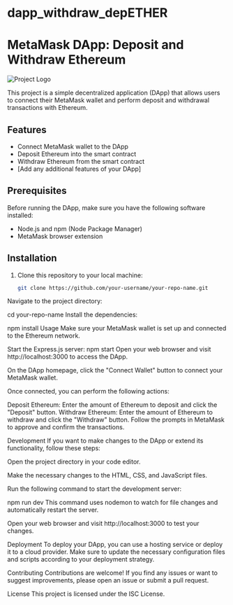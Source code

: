 # dapp_withdraw_depETHER

# MetaMask DApp: Deposit and Withdraw Ethereum

![Project Logo](./images/logo.png)

This project is a simple decentralized application (DApp) that allows users to connect their MetaMask wallet and perform deposit and withdrawal transactions with Ethereum.

## Features

- Connect MetaMask wallet to the DApp
- Deposit Ethereum into the smart contract
- Withdraw Ethereum from the smart contract
- [Add any additional features of your DApp]

## Prerequisites

Before running the DApp, make sure you have the following software installed:

- Node.js and npm (Node Package Manager)
- MetaMask browser extension

## Installation

1. Clone this repository to your local machine:

   ```bash
   git clone https://github.com/your-username/your-repo-name.git


Navigate to the project directory:

cd your-repo-name
Install the dependencies:

npm install
Usage
Make sure your MetaMask wallet is set up and connected to the Ethereum network.

Start the Express.js server:
npm start
Open your web browser and visit http://localhost:3000 to access the DApp.

On the DApp homepage, click the "Connect Wallet" button to connect your MetaMask wallet.

Once connected, you can perform the following actions:

Deposit Ethereum: Enter the amount of Ethereum to deposit and click the "Deposit" button.
Withdraw Ethereum: Enter the amount of Ethereum to withdraw and click the "Withdraw" button.
Follow the prompts in MetaMask to approve and confirm the transactions.

Development
If you want to make changes to the DApp or extend its functionality, follow these steps:

Open the project directory in your code editor.

Make the necessary changes to the HTML, CSS, and JavaScript files.

Run the following command to start the development server:

npm run dev
This command uses nodemon to watch for file changes and automatically restart the server.

Open your web browser and visit http://localhost:3000 to test your changes.

Deployment
To deploy your DApp, you can use a hosting service or deploy it to a cloud provider. Make sure to update the necessary configuration files and scripts according to your deployment strategy.

Contributing
Contributions are welcome! If you find any issues or want to suggest improvements, please open an issue or submit a pull request.

License
This project is licensed under the ISC License.
